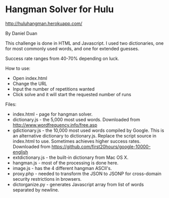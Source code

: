 Hangman Solver for Hulu
=====
http://huluhangman.herokuapp.com/

By Daniel Duan

This challenge is done in HTML and Javascript. I used two dictionaries, one
for most commonly used words, and one for extended guesses.

Success rate ranges from 40-70% depending on luck.

How to use:
*	Open index.html
*	Change the URL
*	Input the number of repetitions wanted
*	Click solve and it will start the requested number of runs

Files:
*	index.html - page for hangman solver.
*	dictionary.js - the 5,000 most used words.
		Downloaded from http://www.wordfrequency.info/free.asp
*	gdictionary.js - the 10,000 most used words compiled by Google.
		This is an alternative dictionary to dictionary.js. Replace the
		script source in index.html to use. Sometimes achieves higher success rates.
		Downloaded from https://github.com/first20hours/google-10000-english
*	extdictionary.js - the built-in dictionary from Mac OS X.
*	hangman.js - most of the processing is done here.
*	image.js - has the 4 different hangman ASCII's.
*	proxy.php - needed to transform the JSON to JSONP for cross-domain security
		restrictions in browsers.
*	dictorganize.py - generates Javascript array from list of words separated by
		newline.

